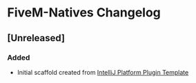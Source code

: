<!-- Keep a Changelog guide -> https://keepachangelog.com -->

# FiveM-Natives Changelog

## [Unreleased]
### Added
- Initial scaffold created from [IntelliJ Platform Plugin Template](https://github.com/JetBrains/intellij-platform-plugin-template)
